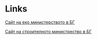Links
=====

[Сайт на еко министерството в БГ](http://www.moew.government.bg/)

[Сайт на строителното министрество в БГ](http://www.mrrb.government.bg/)
